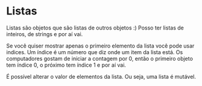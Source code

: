 # Listas

 Listas são objetos que são listas de outros objetos :)
 Posso ter listas de inteiros, de strings e por aí vai. 
 
 Se você quiser mostrar apenas o primeiro elemento da lista você pode usar indices. Um índice é um número que diz onde um item da lista está. Os computadores gostam de iniciar a contagem por 0, então o primeiro objeto tem índice 0, o próximo tem índice 1 e por aí vai. 
 
 É possível alterar o valor de elementos da lista. Ou seja, uma lista é mutável. 